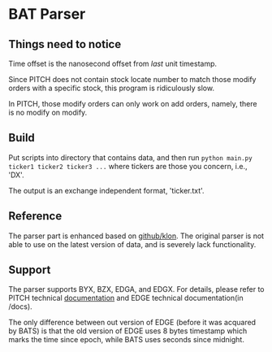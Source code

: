 # BAT Parser

## Things need to notice

Time offset is the nanosecond offset from _last_ unit timestamp.

Since PITCH does not contain stock locate number to match those modify orders with a specific stock, this program is ridiculously slow. 

In PITCH, those modify orders can only work on add orders, namely, there is no modify on modify.

## Build
Put scripts into directory that contains data, and then run `python main.py ticker1 ticker2 ticker3 ...` where tickers are those you concern, i.e., 'DX'.

The output is an exchange independent format, 'ticker.txt'.

## Reference
The parser part is enhanced based on [github/klon](https://github.com/klon/bats-pitch-parser). The original parser is not
able to use on the latest version of data, and is severely lack functionality.


## Support
The parser supports BYX, BZX, EDGA, and EDGX. For details, please refer to PITCH technical [documentation](http://cdn.batstrading.com/resources/membership/BATS_US_EQUITIES_OPTIONS_MULTICAST_PITCH_SPECIFICATION.pdf) and EDGE technical documentation(in /docs).

The only difference between out version of EDGE (before it was acquared by BATS) is that the old version of EDGE uses 8 bytes timestamp which marks the time since epoch, while BATS uses seconds since midnight.

